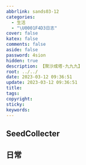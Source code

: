 ```yaml
---
abbrlink: sands03-12
categories:
  - 生活
  - "\U0001F4D3日志"
cover: false
katex: false
comments: false
aside: false
password: 4sion
hidden: true
description: 【聚沙成塔·九九九】
root: ../../
date: 2023-03-12 09:36:51
update: 2023-03-12 09:36:51
title:
tags:
copyright:
sticky:
keywords:
---
```


## SeedCollecter


## 日常
